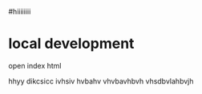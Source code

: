 #hiiiiiiii

# local development
open index html

hhyy dikcsicc ivhsiv hvbahv 
vhvbavhbvh vhsdbvlahbvjh